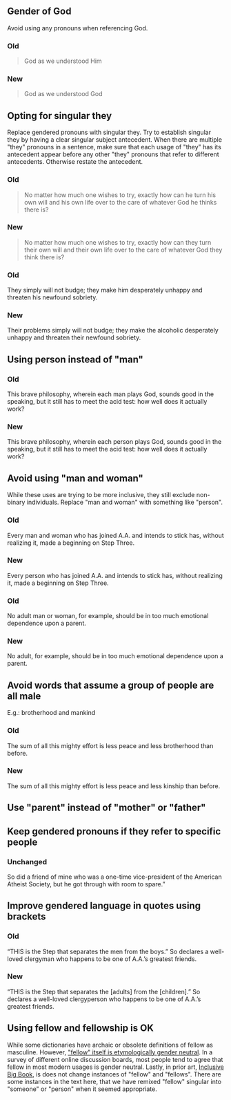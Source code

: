 ## Gender of God 
Avoid using any pronouns when referencing God.
### Old
> God as we understood Him 
### New
> God as we understood God 

## Opting for singular they
Replace gendered pronouns with singular they. Try to establish singular they by having a clear singular subject antecedent. When there are multiple "they" pronouns in a sentence, make sure that each usage of "they" has its antecedent appear before any other "they" pronouns that refer to different antecedents. Otherwise restate the antecedent.

### Old
> No matter how much one wishes to try, exactly how can he turn his own will and his own life over to the care of whatever God he thinks there is?
### New
> No matter how much one wishes to try, exactly how can they turn their own will and their own life over to the care of whatever God they think there is?
### Old
They simply will not budge; they make him desperately unhappy and threaten his newfound sobriety.
### New
Their problems simply will not budge; they make the alcoholic desperately unhappy and threaten their newfound sobriety.

## Using person instead of "man"
### Old
This brave philosophy, wherein each man plays God, sounds good in the speaking, but it still has to meet the acid test: how well does it actually work?
### New
This brave philosophy, wherein each person plays God, sounds good in the speaking, but it still has to meet the acid test: how well does it actually work?

## Avoid using "man and woman"
While these uses are trying to be more inclusive, they still exclude non-binary individuals. Replace "man and woman" with something like "person".
### Old
Every man and woman who has joined A.A. and intends to stick has, without realizing it, made a beginning on Step Three.
### New
Every person who has joined A.A. and intends to stick has, without realizing it, made a beginning on Step Three.
### Old
No adult man or woman, for example, should be in too much emotional dependence upon a parent.
### New
No adult, for example, should be in too much emotional dependence upon a parent.

## Avoid words that assume a group of people are all male
E.g.: brotherhood and mankind
### Old
The sum of all this mighty effort is less peace and less brotherhood than before.
### New
The sum of all this mighty effort is less peace and less kinship than before.

## Use "parent" instead of "mother" or "father"

## Keep gendered pronouns if they refer to specific people
### Unchanged
So did a friend of mine who was a one-time vice-president of the American Atheist Society, but he got through with room to spare.”

## Improve gendered language in quotes using brackets
### Old
“THIS is the Step that separates the men from the boys.” So declares a well-loved clergyman who happens to be one of A.A.’s greatest friends.
### New
“THIS is the Step that separates the [adults] from the [children].” So declares a well-loved clergyperson who happens to be one of A.A.’s greatest friends.

## Using fellow and fellowship is OK
While some dictionaries have archaic or obsolete definitions of fellow as masculine. However, ["fellow" itself is etymologically gender neutral]. In a survey of different online discussion boards, most people tend to agree that fellow in most modern usages is gender neutral. Lastly, in prior art, [Inclusive Big Book], is does not change instances of "fellow" and "fellows". There are some instances in the text here, that we have remixed "fellow" singular into "someone" or "person" when it seemed appropriate.

["fellow" itself is etymologically gender neutral]: https://www.etymonline.com/word/fellow
[Inclusive Big Book]: https://www.queerit.co/big-book
